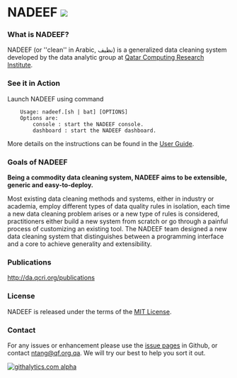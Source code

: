 # NADEEF <img src="https://travis-ci.org/daqcri/NADEEF.png" />

### What is NADEEF?

NADEEF (or ''clean'' in Arabic, نظيف) is a generalized data cleaning system developed by the data analytic group at [Qatar Computing Research Institute](da.qcri.org). 

### See it in Action

Launch NADEEF using command 
```
    Usage: nadeef.[sh | bat] [OPTIONS]
    Options are:
        console : start the NADEEF console.
        dashboard : start the NADEEF dashboard.
```

More details on the instructions can be found in the [User Guide](https://github.com/daqcri/NADEEF/wiki/User-Guide).

### Goals of NADEEF

**Being a commodity data cleaning system, NADEEF aims to be extensible, generic and easy-to-deploy.**

Most existing data cleaning methods and systems, either in industry or academia,
employ different types of data quality rules in isolation, each time a new data cleaning problem arises or
a new type of rules is considered, practitioners either build a new system from scratch or go through a painful
process of customizing an existing tool. The NADEEF team designed a new data cleaning system that distinguishes
between a programming interface and a core to achieve generality and extensibility.

### Publications

http://da.qcri.org/publications

### License

NADEEF is released under the terms of the [MIT License](http://opensource.org/licenses/MIT).

### Contact

For any issues or enhancement please use the [issue pages](https://github.com/daqcri/NADEEF/issues) in Github, 
or contact [ntang@qf.org.qa](mailto:ntang@qf.org.qa). We will try our best to help you sort it out.

[![githalytics.com alpha](https://cruel-carlota.pagodabox.com/52403ffdf07e8a16ffb06c7ab492e5df "githalytics.com")](http://githalytics.com/daqcri/NADEEF)
